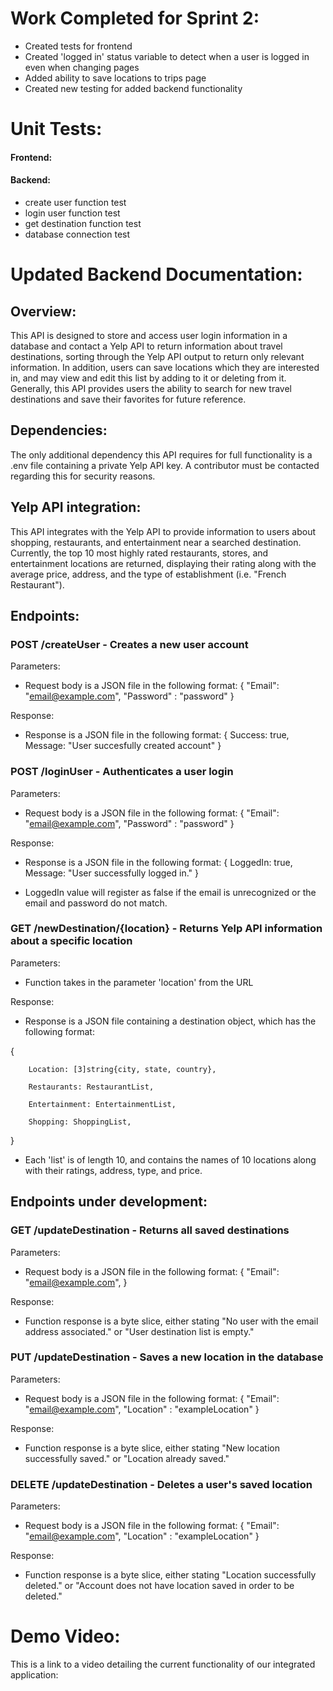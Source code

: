# **Work Completed for Sprint 2:**

- Created tests for frontend
- Created 'logged in' status variable to detect when a user is logged in even when changing pages
- Added ability to save locations to trips page
- Created new testing for added backend functionality

# **Unit Tests:**

#### Frontend:

#### Backend:
- create user function test
- login user function test
- get destination function test
- database connection test

# **Updated Backend Documentation:**

## Overview:
This API is designed to store and access user login information in a database and contact a Yelp API to return information about travel destinations, sorting through the Yelp API output to return only relevant information. In addition, users can save locations which they are interested in, and may view and edit this list by adding to it or deleting from it. Generally, this API provides users the ability to search for new travel destinations and save their favorites for future reference.

## Dependencies: 
The only additional dependency this API requires for full functionality is a .env file containing a private Yelp API key. A contributor must be contacted regarding this for security reasons.

## Yelp API integration:
This API integrates with the Yelp API to provide information to users about shopping, restaurants, and entertainment near a searched destination. Currently, the top 10 most highly rated restaurants, stores, and entertainment locations are returned, displaying their rating along with the average price, address, and the type of establishment (i.e. "French Restaurant").

## Endpoints:
### **POST** /createUser - Creates a new user account

Parameters:
- Request body is a JSON file in the following format:
{
"Email": "email@example.com",
"Password" : "password"
}

Response: 
- Response is a JSON file in the following format:
{ Success: true, Message: "User succesfully created account" }



### **POST** /loginUser - Authenticates a user login

Parameters:
- Request body is a JSON file in the following format:
{
"Email": "email@example.com",
"Password" : "password"
}

Response: 
- Response is a JSON file in the following format:
{ LoggedIn: true, Message: "User successfully logged in." }

- LoggedIn value will register as false if the email is unrecognized or the email and password do not match.

### **GET** /newDestination/{location} - Returns Yelp API information about a specific location

Parameters:
- Function takes in the parameter 'location' from the URL

Response:
- Response is a JSON file containing a destination object, which has the following format:

{

        Location: [3]string{city, state, country},
        
        Restaurants: RestaurantList,
        
        Entertainment: EntertainmentList,
        
        Shopping: ShoppingList,
}

- Each 'list' is of length 10, and contains the names of 10 locations along with their ratings, address, type, and price.


## Endpoints under development:

### **GET** /updateDestination - Returns all saved destinations

Parameters: 
- Request body is a JSON file in the following format:
{
"Email": "email@example.com",
}

Response:
- Function response is a byte slice, either stating "No user with the email address associated." or "User destination list is empty."

### **PUT** /updateDestination - Saves a new location in the database

Parameters: 
- Request body is a JSON file in the following format:
{
"Email": "email@example.com",
"Location" : "exampleLocation"
}

Response:
- Function response is a byte slice, either stating "New location successfully saved." or "Location already saved."


### **DELETE** /updateDestination - Deletes a user's saved location

Parameters: 
- Request body is a JSON file in the following format:
{
"Email": "email@example.com",
"Location" : "exampleLocation"
}

Response:
- Function response is a byte slice, either stating "Location successfully deleted." or "Account does not have location saved in order to be deleted."



# **Demo Video:**
This is a link to a video detailing the current functionality of our integrated application:

